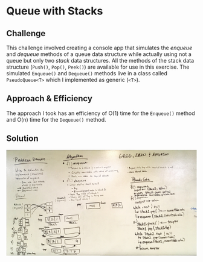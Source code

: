 # Queue with Stacks

## Challenge

This challenge involved creating a console app that simulates the *enqueue* and *dequeue* methods of a queue data structure while actually using not a queue but only two *stack* data structures. All the methods of the stack data structure (`Push()`, `Pop()`, `Peek()`) are available for use in this exercise. The simulated `Enqueue()` and `Dequeue()` methods live in a class called `PseudoQueue<T>` which I implemented as generic (`<T>`).  

## Approach & Efficiency

The approach I took has an efficiency of O(1) time for the `Enqueue()` method and O(n) time for the `Dequeue()` method.

## Solution

![Whiteboard Planning](https://github.com/amjcurtis/data-structures-and-algorithms/blob/queue_with_stacks/assets/queue-with-stacks.jpeg)